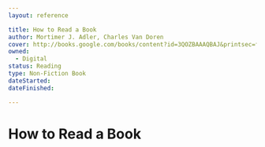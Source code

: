 ```yaml
---
layout: reference

title: How to Read a Book
author: Mortimer J. Adler, Charles Van Doren
cover: http://books.google.com/books/content?id=3QOZBAAAQBAJ&printsec=frontcover&img=1&zoom=1&edge=curl&source=gbs_api
owned:
  - Digital
status: Reading
type: Non-Fiction Book
dateStarted: 
dateFinished: 

---
```

# How to Read a Book
